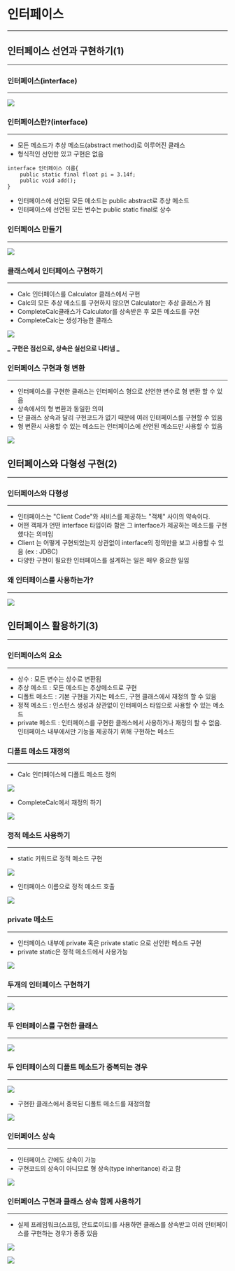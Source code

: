 # 인터페이스

---

## 인터페이스 선언과 구현하기(1)

---

### 인터페이스(interface)

---

![](<./%EC%82%AC%EC%A7%84_%EC%9E%90%EB%A3%8C/%EC%8A%A4%ED%81%AC%EB%A6%B0%EC%83%B7(67).png>)

### 인터페이스란?(interface)

---

- 모든 메소드가 추상 메소드(abstract method)로 이루어진 클래스
- 형식적인 선언만 있고 구현은 없음

```
interface 인터페이스 이름{
    public static final float pi = 3.14f;
    public void add();
}
```

- 인터페이스에 선언된 모든 메소드는 public abstract로 추상 메소드
- 인터페이스에 선언된 모든 변수는 public static final로 상수

### 인터페이스 만들기

---

![](<./%EC%82%AC%EC%A7%84_%EC%9E%90%EB%A3%8C/%EC%8A%A4%ED%81%AC%EB%A6%B0%EC%83%B7(68).png>)

### 클래스에서 인터페이스 구현하기

---

- Calc 인터페이스를 Calculator 클래스에서 구현
- Calc의 모든 추상 메소드를 구현하지 않으면 Calculator는 추상 클래스가 됨
- CompleteCalc클래스가 Calculator를 상속받은 후 모든 메소드를 구현
- CompleteCalc는 생성가능한 클래스

![](<./%EC%82%AC%EC%A7%84_%EC%9E%90%EB%A3%8C/%EC%8A%A4%ED%81%AC%EB%A6%B0%EC%83%B7(69).png>)

**_ 구현은 점선으로, 상속은 실선으로 나타냄 _**

### 인터페이스 구현과 형 변환

---

- 인터페이스를 구현한 클래스는 인터페이스 형으로 선언한 변수로 형 변환 할 수 있음
- 상속에서의 형 변환과 동일한 의미
- 단 클래스 상속과 달리 구현코드가 없기 때문에 여러 인터페이스를 구현할 수 있음
- 형 변환시 사용할 수 있는 메소드는 인터페이스에 선언된 메소드만 사용할 수 있음

![](<./%EC%82%AC%EC%A7%84_%EC%9E%90%EB%A3%8C/%EC%8A%A4%ED%81%AC%EB%A6%B0%EC%83%B7(71).png>)

## 인터페이스와 다형성 구현(2)

---

### 인터페이스와 다형성

---

- 인터페이스는 "Client Code"와 서비스를 제공하느 "객체" 사이의 약속이다.
- 어떤 객체가 언떤 interface 타입이라 함은 그 interface가 제공하는 메소드를 구현했다는 의미임
- Client 는 어떻게 구현되었는지 상관없이 interface의 정의만을 보고 사용할 수 있음 (ex : JDBC)
- 다양한 구현이 필요한 인터페이스를 설계하는 일은 매우 중요한 일임

### 왜 인터페이스를 사용하는가?

---

![](<./%EC%82%AC%EC%A7%84_%EC%9E%90%EB%A3%8C/%EC%8A%A4%ED%81%AC%EB%A6%B0%EC%83%B7(72).png>)

## 인터페이스 활용하기(3)

---

### 인터페이스의 요소

---

- 상수 : 모든 변수는 상수로 변환됨
- 추상 메소드 : 모든 메소드는 추상메소드로 구현
- 디폴트 메소드 : 기본 구현을 가지는 메소드, 구현 클래스에서 재정의 할 수 있음
- 정적 메소드 : 인스턴스 생성과 상관없이 인터페이스 타입으로 사용할 수 있는 메소드
- private 메소드 : 인터페이스를 구현한 클래스에서 사용하거나 재정의 할 수 없음.  
  인터페이스 내부에서만 기능을 제공하기 위해 구현하는 메소드

### 디폴트 메소드 재정의

---

- Calc 인터페이스에 디폴트 메소드 정의

![](<./%EC%82%AC%EC%A7%84_%EC%9E%90%EB%A3%8C/%EC%8A%A4%ED%81%AC%EB%A6%B0%EC%83%B7(73).png>)

- CompleteCalc에서 재정의 하기

![](<./%EC%82%AC%EC%A7%84_%EC%9E%90%EB%A3%8C/%EC%8A%A4%ED%81%AC%EB%A6%B0%EC%83%B7(74).png>)

### 정적 메소드 사용하기

---

- static 키워드로 정적 메소드 구현

![](<./%EC%82%AC%EC%A7%84_%EC%9E%90%EB%A3%8C/%EC%8A%A4%ED%81%AC%EB%A6%B0%EC%83%B7(75).png>)

- 인터페이스 이름으로 정적 메소드 호출

![](<./%EC%82%AC%EC%A7%84_%EC%9E%90%EB%A3%8C/%EC%8A%A4%ED%81%AC%EB%A6%B0%EC%83%B7(76).png>)

### private 메소드

---

- 인터페이스 내부에 private 혹은 private static 으로 선언한 메소드 구현
- private static은 정적 메소드에서 사용가능

![](<./%EC%82%AC%EC%A7%84_%EC%9E%90%EB%A3%8C/%EC%8A%A4%ED%81%AC%EB%A6%B0%EC%83%B7(77).png>)

### 두개의 인터페이스 구현하기

---

![](<./%EC%82%AC%EC%A7%84_%EC%9E%90%EB%A3%8C/%EC%8A%A4%ED%81%AC%EB%A6%B0%EC%83%B7(78).png>)

### 두 인터페이스를 구현한 클래스

---

![](<./%EC%82%AC%EC%A7%84_%EC%9E%90%EB%A3%8C/%EC%8A%A4%ED%81%AC%EB%A6%B0%EC%83%B7(79).png>)

### 두 인터페이스의 디폴트 메소드가 중복되는 경우

---

![](<./%EC%82%AC%EC%A7%84_%EC%9E%90%EB%A3%8C/%EC%8A%A4%ED%81%AC%EB%A6%B0%EC%83%B7(80).png>)

- 구현한 클래스에서 중복된 디폴트 메소드를 재정의함

![](<./%EC%82%AC%EC%A7%84_%EC%9E%90%EB%A3%8C/%EC%8A%A4%ED%81%AC%EB%A6%B0%EC%83%B7(81).png>)

### 인터페이스 상속

---

- 인터페이스 간에도 상속이 가능
- 구현코드의 상속이 아니므로 형 상속(type inheritance) 라고 함

![](<./%EC%82%AC%EC%A7%84_%EC%9E%90%EB%A3%8C/%EC%8A%A4%ED%81%AC%EB%A6%B0%EC%83%B7(82).png>)

### 인터페이스 구현과 클래스 상속 함께 사용하기

---

- 실제 프레임워크(스프링, 안드로이드)를 사용하면 클래스를 상속받고 여러 인터페이스를 구현하는 경우가 종종 있음

![](<./%EC%82%AC%EC%A7%84_%EC%9E%90%EB%A3%8C/%EC%8A%A4%ED%81%AC%EB%A6%B0%EC%83%B7(83).png>)

![](<./%EC%82%AC%EC%A7%84_%EC%9E%90%EB%A3%8C/%EC%8A%A4%ED%81%AC%EB%A6%B0%EC%83%B7(84).png>)
